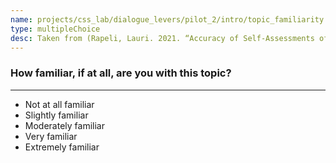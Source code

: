 ```yaml
---
name: projects/css_lab/dialogue_levers/pilot_2/intro/topic_familiarity.md
type: multipleChoice
desc: Taken from (Rapeli, Lauri. 2021. “Accuracy of Self-Assessments of Political Sophistication.” In Perspectives on Political Awareness - Conceptual, Theoretical and Methodological Issues, 97–114.)
---
```


### How familiar, if at all, are you with this topic?

---

- Not at all familiar
- Slightly familiar
- Moderately familiar
- Very familiar
- Extremely familiar
